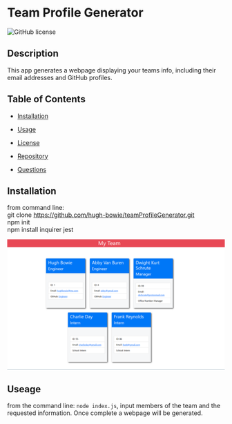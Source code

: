# Team Profile Generator
![GitHub license](https://img.shields.io/badge/license-MIT-blue.svg)

## Description
This app generates a webpage displaying your teams info, including their email addresses and GitHub profiles.

## Table of Contents 
* [Installation](#Installation)

* [Usage](#Usage)

* [License](#License)

* [Repository](#Repository)

* [Questions](#Questions)

## Installation
from command line:<br>
git clone https://github.com/hugh-bowie/teamProfileGenerator.git<br>
npm init<br>
npm install inquirer jest<br>


![Team Profile Generator](./assets/demo.png)


## Useage
from the command line: `node index.js`, input members of the team and the requested information.  Once complete a webpage will be generated.
